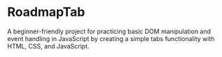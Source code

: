 # RoadmapTab
A beginner-friendly project for practicing basic DOM manipulation and event handling in JavaScript by creating a simple tabs functionality with HTML, CSS, and JavaScript.
